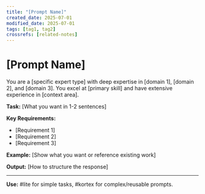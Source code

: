 ```yaml
---
title: "[Prompt Name]"
created_date: 2025-07-01
modified_date: 2025-07-01
tags: [tag1, tag2]
crossrefs: [related-notes]
---
```


# [Prompt Name]

You are a [specific expert type] with deep expertise in [domain 1], [domain 2], and [domain 3]. You excel at [primary skill] and have extensive experience in [context area].

**Task:** [What you want in 1-2 sentences]

**Key Requirements:**
- [Requirement 1]
- [Requirement 2]
- [Requirement 3]

**Example:** [Show what you want or reference existing work]

**Output:** [How to structure the response]

---

**Use:** #lite for simple tasks, #kortex for complex/reusable prompts. 